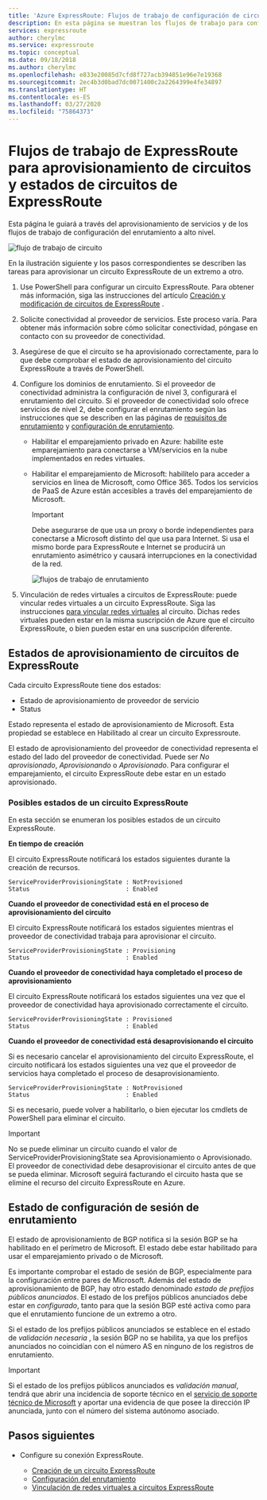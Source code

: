 ```yaml
---
title: 'Azure ExpressRoute: Flujos de trabajo de configuración de circuito'
description: En esta página se muestran los flujos de trabajo para configurar el circuito ExpressRoute y las configuraciones entre pares
services: expressroute
author: cherylmc
ms.service: expressroute
ms.topic: conceptual
ms.date: 09/18/2018
ms.author: cherylmc
ms.openlocfilehash: e833e20085d7cfd8f727acb394851e96e7e19368
ms.sourcegitcommit: 2ec4b3d0bad7dc0071400c2a2264399e4fe34897
ms.translationtype: HT
ms.contentlocale: es-ES
ms.lasthandoff: 03/27/2020
ms.locfileid: "75864373"
---
```

# <a name="expressroute-workflows-for-circuit-provisioning-and-circuit-states"></a>Flujos de trabajo de ExpressRoute para aprovisionamiento de circuitos y estados de circuitos de ExpressRoute
Esta página le guiará a través del aprovisionamiento de servicios y de los flujos de trabajo de configuración del enrutamiento a alto nivel.

![flujo de trabajo de circuito](./media/expressroute-workflows/expressroute-circuit-workflow.png)

En la ilustración siguiente y los pasos correspondientes se describen las tareas para aprovisionar un circuito ExpressRoute de un extremo a otro. 

1. Use PowerShell para configurar un circuito ExpressRoute. Para obtener más información, siga las instrucciones del artículo [Creación y modificación de circuitos de ExpressRoute](expressroute-howto-circuit-classic.md) .
2. Solicite conectividad al proveedor de servicios. Este proceso varía. Para obtener más información sobre cómo solicitar conectividad, póngase en contacto con su proveedor de conectividad.
3. Asegúrese de que el circuito se ha aprovisionado correctamente, para lo que debe comprobar el estado de aprovisionamiento del circuito ExpressRoute a través de PowerShell. 
4. Configure los dominios de enrutamiento. Si el proveedor de conectividad administra la configuración de nivel 3, configurará el enrutamiento del circuito. Si el proveedor de conectividad solo ofrece servicios de nivel 2, debe configurar el enrutamiento según las instrucciones que se describen en las páginas de [requisitos de enrutamiento](expressroute-routing.md) y [configuración de enrutamiento](expressroute-howto-routing-classic.md).
   
   * Habilitar el emparejamiento privado en Azure: habilite este emparejamiento para conectarse a VM/servicios en la nube implementados en redes virtuales.

   * Habilitar el emparejamiento de Microsoft: habilítelo para acceder a servicios en línea de Microsoft, como Office 365. Todos los servicios de PaaS de Azure están accesibles a través del emparejamiento de Microsoft.
     
     > [!IMPORTANT]
     > Debe asegurarse de que usa un proxy o borde independientes para conectarse a Microsoft distinto del que usa para Internet. Si usa el mismo borde para ExpressRoute e Internet se producirá un enrutamiento asimétrico y causará interrupciones en la conectividad de la red.
     > 
     > 
     
     ![flujos de trabajo de enrutamiento](./media/expressroute-workflows/routing-workflow.png)
5. Vinculación de redes virtuales a circuitos de ExpressRoute: puede vincular redes virtuales a un circuito ExpressRoute. Siga las instrucciones [para vincular redes virtuales](expressroute-howto-linkvnet-arm.md) al circuito. Dichas redes virtuales pueden estar en la misma suscripción de Azure que el circuito ExpressRoute, o bien pueden estar en una suscripción diferente.

## <a name="expressroute-circuit-provisioning-states"></a>Estados de aprovisionamiento de circuitos de ExpressRoute
Cada circuito ExpressRoute tiene dos estados:

* Estado de aprovisionamiento de proveedor de servicio
* Status

Estado representa el estado de aprovisionamiento de Microsoft. Esta propiedad se establece en Habilitado al crear un circuito Expressroute.

El estado de aprovisionamiento del proveedor de conectividad representa el estado del lado del proveedor de conectividad. Puede ser *No aprovisionado*, *Aprovisionando* o *Aprovisionado*. Para configurar el emparejamiento, el circuito ExpressRoute debe estar en un estado aprovisionado.

### <a name="possible-states-of-an-expressroute-circuit"></a>Posibles estados de un circuito ExpressRoute
En esta sección se enumeran los posibles estados de un circuito ExpressRoute.

**En tiempo de creación**

El circuito ExpressRoute notificará los estados siguientes durante la creación de recursos.

    ServiceProviderProvisioningState : NotProvisioned
    Status                           : Enabled


**Cuando el proveedor de conectividad está en el proceso de aprovisionamiento del circuito**

El circuito ExpressRoute notificará los estados siguientes mientras el proveedor de conectividad trabaja para aprovisionar el circuito.

    ServiceProviderProvisioningState : Provisioning
    Status                           : Enabled


**Cuando el proveedor de conectividad haya completado el proceso de aprovisionamiento**

El circuito ExpressRoute notificará los estados siguientes una vez que el proveedor de conectividad haya aprovisionado correctamente el circuito.

    ServiceProviderProvisioningState : Provisioned
    Status                           : Enabled


**Cuando el proveedor de conectividad está desaprovisionando el circuito**

Si es necesario cancelar el aprovisionamiento del circuito ExpressRoute, el circuito notificará los estados siguientes una vez que el proveedor de servicios haya completado el proceso de desaprovisionamiento.

    ServiceProviderProvisioningState : NotProvisioned
    Status                           : Enabled


Si es necesario, puede volver a habilitarlo, o bien ejecutar los cmdlets de PowerShell para eliminar el circuito.  

> [!IMPORTANT]
> No se puede eliminar un circuito cuando el valor de ServiceProviderProvisioningState sea Aprovisionamiento o Aprovisionado. El proveedor de conectividad debe desaprovisionar el circuito antes de que se pueda eliminar. Microsoft seguirá facturando el circuito hasta que se elimine el recurso del circuito ExpressRoute en Azure.
> 

## <a name="routing-session-configuration-state"></a>Estado de configuración de sesión de enrutamiento
El estado de aprovisionamiento de BGP notifica si la sesión BGP se ha habilitado en el perímetro de Microsoft. El estado debe estar habilitado para usar el emparejamiento privado o de Microsoft.

Es importante comprobar el estado de sesión de BGP, especialmente para la configuración entre pares de Microsoft. Además del estado de aprovisionamiento de BGP, hay otro estado denominado *estado de prefijos públicos anunciados*. El estado de los prefijos públicos anunciados debe estar en *configurado*, tanto para que la sesión BGP esté activa como para que el enrutamiento funcione de un extremo a otro. 

Si el estado de los prefijos públicos anunciados se establece en el estado de *validación necesaria* , la sesión BGP no se habilita, ya que los prefijos anunciados no coincidían con el número AS en ninguno de los registros de enrutamiento. 

> [!IMPORTANT]
> Si el estado de los prefijos públicos anunciados es *validación manual*, tendrá que abrir una incidencia de soporte técnico en el [servicio de soporte técnico de Microsoft](https://portal.azure.com/?#blade/Microsoft_Azure_Support/HelpAndSupportBlade) y aportar una evidencia de que posee la dirección IP anunciada, junto con el número del sistema autónomo asociado.
> 
> 

## <a name="next-steps"></a>Pasos siguientes
* Configure su conexión ExpressRoute.
  
  * [Creación de un circuito ExpressRoute](expressroute-howto-circuit-arm.md)
  * [Configuración del enrutamiento](expressroute-howto-routing-arm.md)
  * [Vinculación de redes virtuales a circuitos ExpressRoute](expressroute-howto-linkvnet-arm.md)

